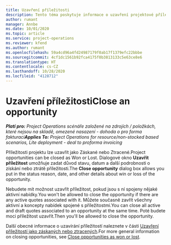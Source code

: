 ```yaml
---
title: Uzavření příležitosti
description: Tento téma poskytuje informace o uzavření projektové příležitosti.
author: rumant
manager: Annbe
ms.date: 10/01/2020
ms.topic: article
ms.service: project-operations
ms.reviewer: kfend
ms.author: rumant
ms.openlocfilehash: 59a4cd96a4fd24987179f0ab17f1379efc22bbbe
ms.sourcegitcommit: 4cf1dc1561b92fca4175f0b3813133c5e63ce8e6
ms.translationtype: HT
ms.contentlocale: cs-CZ
ms.lasthandoff: 10/28/2020
ms.locfileid: "4128712"
---
```

# <a name="close-an-opportunity"></a><span data-ttu-id="72bf9-103">Uzavření příležitosti</span><span class="sxs-lookup"><span data-stu-id="72bf9-103">Close an opportunity</span></span>

<span data-ttu-id="72bf9-104">_**Platí pro:** Project Operations scénáře založené na zdrojích / položkách, které nejsou na skladě, omezené nasazení - dohoda o pro forma fakturaci_</span><span class="sxs-lookup"><span data-stu-id="72bf9-104">_**Applies To:** Project Operations for resource/non-stocked based scenarios, Lite deployment - deal to proforma invoicing_</span></span>

<span data-ttu-id="72bf9-105">Příležitosti projektu lze uzavřít jako Záskané nebo Ztracené.</span><span class="sxs-lookup"><span data-stu-id="72bf9-105">Project opportunities can be closed as Won or Lost.</span></span> <span data-ttu-id="72bf9-106">Dialogové okno **Uzavřít příležitost** umožňuje zadat důvod stavu, datum a další podrobnosti o získání nebo ztrátě příležitosti.</span><span class="sxs-lookup"><span data-stu-id="72bf9-106">The **Close opportunity** dialog box allows you put in the status reason, date, and other details about win or loss of the opportunity.</span></span>

<span data-ttu-id="72bf9-107">Nebudete mít možnost uzavřít příležitost, pokud jsou s ní spojeny nějaké aktivní nabídky.</span><span class="sxs-lookup"><span data-stu-id="72bf9-107">You won't be allowed to close the opportunity if there are any active quotes associated with it.</span></span> <span data-ttu-id="72bf9-108">Můžete současně zavřít všechny aktivní a koncepty nabídek spojené s příležitostmi.</span><span class="sxs-lookup"><span data-stu-id="72bf9-108">You can close all active and draft quotes associated to an opportunity at the same time.</span></span> <span data-ttu-id="72bf9-109">Poté budete moci příležitost uzavřít.</span><span class="sxs-lookup"><span data-stu-id="72bf9-109">Then you'll be allowed to close the opportunity.</span></span>

<span data-ttu-id="72bf9-110">Další obecné informace o uzavírání příležitostí naleznete v části [Uzavření příležitostí jako záskaných nebo ztracených](https://docs.microsoft.com/dynamics365/sales-enterprise/close-opportunity-won-lost-sales).</span><span class="sxs-lookup"><span data-stu-id="72bf9-110">For more general information on closing opportunities, see [Close opportunities as won or lost](https://docs.microsoft.com/dynamics365/sales-enterprise/close-opportunity-won-lost-sales).</span></span>
